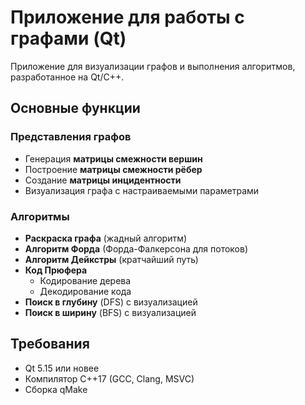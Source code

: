 # Приложение для работы с графами (Qt)

Приложение для визуализации графов и выполнения алгоритмов, разработанное на Qt/C++.

## Основные функции

### Представления графов
- Генерация **матрицы смежности вершин**
- Построение **матрицы смежности рёбер**
- Создание **матрицы инцидентности**
- Визуализация графа с настраиваемыми параметрами

### Алгоритмы
- **Раскраска графа** (жадный алгоритм)
- **Алгоритм Форда** (Форда-Фалкерсона для потоков)
- **Алгоритм Дейкстры** (кратчайший путь)
- **Код Прюфера** 
  - Кодирование дерева
  - Декодирование кода
- **Поиск в глубину** (DFS) с визуализацией
- **Поиск в ширину** (BFS) с визуализацией

## Требования
- Qt 5.15 или новее
- Компилятор C++17 (GCC, Clang, MSVC)
- Сборка qMake
